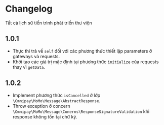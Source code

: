 # Changelog

Tất cả lịch sử tiến trình phát triển thư viện

## 1.0.1

- Thực thi trả về `self` đối với các phương thức thiết lập parameters ở gateways và requests.
- Khởi tạo các giá trị mặc định tại phương thức `initialize` của requests thay vì `getData`.

## 1.0.2

- Implement phương thức `isCancelled` ở lớp `\Omnipay\MoMo\Message\AbstractResponse`.
- Throw exception ở concern `\Omnipay\MoMo\Message\Conerns\ResponseSignatureValidation` khi response không tồn tại chữ ký.
